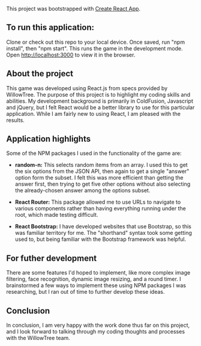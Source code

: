 This project was bootstrapped with [Create React App](https://github.com/facebook/create-react-app).

## To run this application:

Clone or check out this repo to your local device. Once saved, run "npm install", then "npm start".
This runs the game in the development mode. Open [http://localhost:3000](http://localhost:3000) to view it in the browser.<br />

## About the project

This game was developed using React.js from specs provided by WillowTree. The purpose of this project is to highlight my coding skills and abilities. My development background is primarily in ColdFusion, Javascript and jQuery, but I felt React would be a better library to use for this particular application. While I am fairly new to using React, I am pleased with the results. 

## Application highlights

Some of the NPM packages I used in the functionality of the game are:<br />

* **random-n:** This selects random items from an array. I used this to get the six options from the JSON API, then again to get a single "answer" option form the subset. I felt this was more efficient than getting the answer first, then trying to get five other options without also selecting the already-chosen answer among the options subset.<br />

* **React Router:** This package allowed me to use URLs to navigate to various components rather than having everything running under the root, which made testing difficult. <br />

* **React Bootstrap:** I have developed websites that use Bootstrap, so this was familiar territory for me. The "shorthand" syntax took some getting used to, but being familiar with the Bootstrap framework was helpful.<br />

## For futher development

There are some features I'd hoped to implement, like more complex image filtering, face recognition, dynamic image resizing, and a round timer.  I brainstormed a few ways to implement these using NPM packages I was researching, but I ran out of time to further develop these ideas. <br />

## Conclusion

In conclusion, I am very happy with the work done thus far on this project, and I look forward to talking through my coding thoughts and processes with the WillowTree team. 
